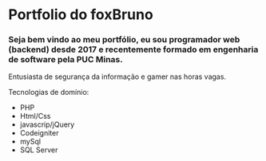 # Portfolio do foxBruno

### Seja bem vindo ao meu portfólio, eu sou programador web (backend) desde 2017 e recentemente formado em engenharia de software pela PUC Minas.
Entusiasta de segurança da informação e gamer nas horas vagas.

Tecnologias de domínio:

- PHP
- Html/Css
- javascrip/jQuery
- Codeigniter
- mySql
- SQL Server
